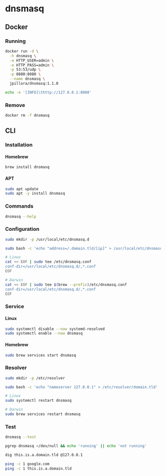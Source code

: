 # dnsmasq

## Docker

### Running

```sh
docker run -d \
  -h dnsmasq \
  -e HTTP_USER=admin \
  -e HTTP_PASS=admin \
  -p 53:53/udp \
  -p 8080:8080 \
  --name dnsmasq \
  jpillora/dnsmasq:1.1.0
```

```sh
echo -e '[INFO]\thttp://127.0.0.1:8080'
```

### Remove

```sh
docker rm -f dnsmasq
```

## CLI

### Installation

#### Homebrew

```sh
brew install dnsmasq
```

#### APT

```sh
sudo apt update
sudo apt -y install dnsmasq
```

### Commands

```sh
dnsmasq --help
```

### Configuration

```sh
sudo mkdir -p /usr/local/etc/dnsmasq.d
```

```sh
sudo bash -c 'echo "address=/.domain.tld/[ip]" > /usr/local/etc/dnsmasq.d/example.conf'
```

```sh
# Linux
cat << EOF | sudo tee /etc/dnsmasq.conf
conf-dir=/usr/local/etc/dnsmasq.d/,*.conf
EOF

# Darwin
cat << EOF | sudo tee $(brew --prefix)/etc/dnsmasq.conf
conf-dir=/usr/local/etc/dnsmasq.d/,*.conf
EOF
```

### Service

#### Linux

```sh
sudo systemctl disable --now systemd-resolved
sudo systemctl enable --now dnsmasq
```

#### Homebrew

```sh
sudo brew services start dnsmasq
```

### Resolver

```sh
sudo mkdir -p /etc/resolver
```

```sh
sudo bash -c 'echo "nameserver 127.0.0.1" > /etc/resolver/domain.tld'
```

```sh
# Linux
sudo systemctl restart dnsmasq

# Darwin
sudo brew services restart dnsmasq
```

### Test

```sh
dnsmasq --test
```

```sh
pgrep dnsmasq >/dev/null && echo 'running' || echo 'not running'
```

```sh
dig this.is.a.domain.tld @127.0.0.1
```

```sh
ping -c 1 google.com
ping -c 1 this.is.a.domain.tld
```

